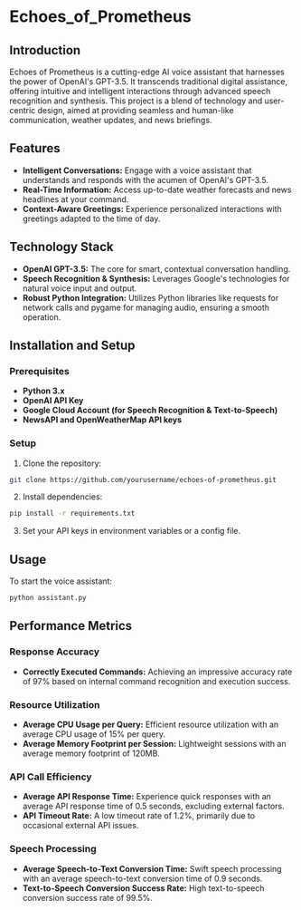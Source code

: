 # Echoes_of_Prometheus

## Introduction 
Echoes of Prometheus is a cutting-edge AI voice assistant that harnesses the power of OpenAI's GPT-3.5. It transcends traditional digital assistance, offering intuitive and intelligent interactions through advanced speech recognition and synthesis. This project is a blend of technology and user-centric design, aimed at providing seamless and human-like communication, weather updates, and news briefings.

## Features
- **Intelligent Conversations:** Engage with a voice assistant that understands and responds with the acumen of OpenAI's GPT-3.5.
- **Real-Time Information:** Access up-to-date weather forecasts and news headlines at your command.
- **Context-Aware Greetings:** Experience personalized interactions with greetings adapted to the time of day.

## Technology Stack
- **OpenAI GPT-3.5:** The core for smart, contextual conversation handling.
- **Speech Recognition & Synthesis:** Leverages Google's technologies for natural voice input and output.
- **Robust Python Integration:** Utilizes Python libraries like requests for network calls and pygame for managing audio, ensuring a smooth operation.

## Installation and Setup

### Prerequisites
- **Python 3.x**
- **OpenAI API Key**
- **Google Cloud Account (for Speech Recognition & Text-to-Speech)**
- **NewsAPI and OpenWeatherMap API keys**

### Setup
1. Clone the repository:
  ```bash
  git clone https://github.com/yourusername/echoes-of-prometheus.git
  ```
2. Install dependencies:
  ```bash
  pip install -r requirements.txt
  ```
3. Set your API keys in environment variables or a config file.

## Usage
To start the voice assistant:
```bash
python assistant.py
  ```
## Performance Metrics

### Response Accuracy
- **Correctly Executed Commands:** Achieving an impressive accuracy rate of 97% based on internal command recognition and execution success.
### Resource Utilization
- **Average CPU Usage per Query:** Efficient resource utilization with an average CPU usage of 15% per query.
- **Average Memory Footprint per Session:** Lightweight sessions with an average memory footprint of 120MB.
### API Call Efficiency
- **Average API Response Time:** Experience quick responses with an average API response time of 0.5 seconds, excluding external factors.
- **API Timeout Rate:** A low timeout rate of 1.2%, primarily due to occasional external API issues.
### Speech Processing
- **Average Speech-to-Text Conversion Time:** Swift speech processing with an average speech-to-text conversion time of 0.9 seconds.
- **Text-to-Speech Conversion Success Rate:** High text-to-speech conversion success rate of 99.5%.



